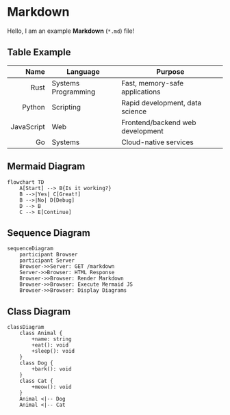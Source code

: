 # Markdown

Hello, I am an example **Markdown** (`*.md`) file!

## Table Example

| Name        | Language            | Purpose                     |
|-----------: | ------------------- | --------------------------- |
| Rust        | Systems Programming | Fast, memory-safe applications |
| Python      | Scripting           | Rapid development, data science |
| JavaScript  | Web                 | Frontend/backend web development |
| Go          | Systems             | Cloud-native services       |

## Mermaid Diagram

```
flowchart TD
    A[Start] --> B{Is it working?}
    B -->|Yes| C[Great!]
    B -->|No| D[Debug]
    D --> B
    C --> E[Continue]
```

## Sequence Diagram

```
sequenceDiagram
    participant Browser
    participant Server
    Browser->>Server: GET /markdown
    Server->>Browser: HTML Response
    Browser->>Browser: Render Markdown
    Browser->>Browser: Execute Mermaid JS
    Browser->>Browser: Display Diagrams
```

## Class Diagram

```
classDiagram
    class Animal {
        +name: string
        +eat(): void
        +sleep(): void
    }
    class Dog {
        +bark(): void
    }
    class Cat {
        +meow(): void
    }
    Animal <|-- Dog
    Animal <|-- Cat
```
